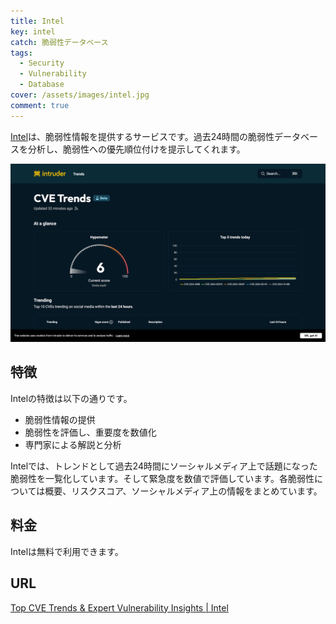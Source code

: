 ```yaml
---
title: Intel
key: intel
catch: 脆弱性データベース
tags:
  - Security
  - Vulnerability
  - Database
cover: /assets/images/intel.jpg
comment: true
---
```


[Intel](https://intel.intruder.io/)は、脆弱性情報を提供するサービスです。過去24時間の脆弱性データベースを分析し、脆弱性への優先順位付けを提示してくれます。

[![IntelのWebサイト](/assets/images/intel.jpg)](https://intel.intruder.io/)

<!--more-->

## 特徴

Intelの特徴は以下の通りです。

- 脆弱性情報の提供
- 脆弱性を評価し、重要度を数値化
- 専門家による解説と分析

Intelでは、トレンドとして過去24時間にソーシャルメディア上で話題になった脆弱性を一覧化しています。そして緊急度を数値で評価しています。各脆弱性については概要、リスクスコア、ソーシャルメディア上の情報をまとめています。

## 料金

Intelは無料で利用できます。

## URL

[Top CVE Trends & Expert Vulnerability Insights \| Intel](https://intel.intruder.io/)

